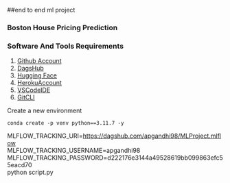 ##end to end ml project

### Boston House Pricing Prediction

### Software And Tools Requirements

1. [Github Account](https://github.com/palakgandhi98)
2. [DagsHub](https://dagshub.com/palakgandhi98/MLProject)
3. [Hugging Face](https://huggingface.co/palakgandhi)
4. [HerokuAccount](https://heroku.com)
5. [VSCodeIDE](https://code.visualstudio.com/)
6. [GitCLI](https://git-scm.com/book/en/v2/Getting-Started-The-Command-Line)

Create a new environment

```
conda create -p venv python==3.11.7 -y
```

MLFLOW_TRACKING_URI=https://dagshub.com/apgandhi98/MLProject.mlflow \
MLFLOW_TRACKING_USERNAME=apgandhi98 \
MLFLOW_TRACKING_PASSWORD=d222176e3144a49528619bb099863efc55eacd70 \
python script.py
